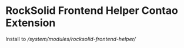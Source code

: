 # RockSolid Frontend Helper Contao Extension

Install to */system/modules/rocksolid-frontend-helper/*
